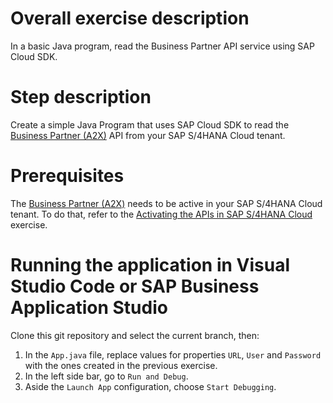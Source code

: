 # Overall exercise description
In a basic Java program, read the Business Partner API service using SAP Cloud SDK.

# Step description
Create a simple Java Program that uses SAP Cloud SDK to read the [Business Partner (A2X)](https://api.sap.com/api/API_BUSINESS_PARTNER/overview) API from your SAP S/4HANA Cloud tenant. 

# Prerequisites
The [Business Partner (A2X)](https://api.sap.com/api/API_BUSINESS_PARTNER/overview) needs to be active in your SAP S/4HANA Cloud tenant. To do that, refer to the [Activating the APIs in SAP S/4HANA Cloud](https://learning.sap.com/learning-journey/develop-advanced-extensions-with-sap-cloud-sdk/exercise-activating-the-apis-in-sap-s-4hana-cloud_f2ae3828-6460-4494-a7dd-b8919b89578c) exercise.

# Running the application in Visual Studio Code or SAP Business Application Studio
Clone this git repository and select the current branch, then:
1. In the `App.java` file, replace values for properties `URL`, `User` and `Password` with the ones created in the previous exercise.
2. In the left side bar, go to `Run and Debug`.
3. Aside the `Launch App` configuration, choose `Start Debugging`.
